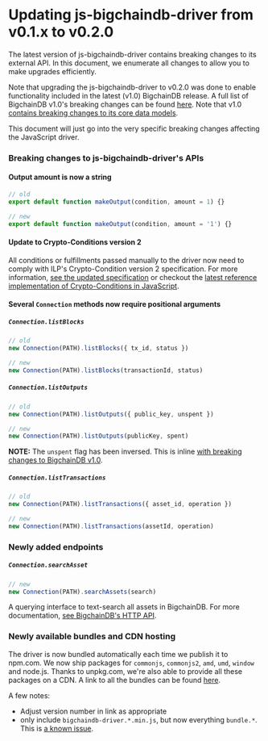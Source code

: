 # Updating js-bigchaindb-driver from v0.1.x to v0.2.0

The latest version of js-bigchaindb-driver contains breaking changes to its
external API. In this document, we enumerate all changes to allow you to make
upgrades efficiently.

Note that upgrading the js-bigchaindb-driver to v0.2.0 was done to enable
functionality included in the latest (v1.0) BigchainDB release.  A full list of
BigchainDB v1.0's breaking changes can be found
[here](https://github.com/bigchaindb/bigchaindb/blob/17913dca682ff105540c0ea73365f1763efc2083/docs/upgrade-guides/v0.10--%3Ev1.0.md).
Note that v1.0 [contains breaking changes to its core data
models](https://github.com/bigchaindb/bigchaindb/blob/17913dca682ff105540c0ea73365f1763efc2083/docs/upgrade-guides/v0.10--%3Ev1.0.md#breaking-changes-to-the-data-model).

This document will just go into the very specific breaking changes affecting
the JavaScript driver.


### Breaking changes to js-bigchaindb-driver's APIs

#### Output amount is now a string

```js
// old
export default function makeOutput(condition, amount = 1) {}

// new
export default function makeOutput(condition, amount = '1') {}
```


#### Update to Crypto-Conditions version 2

All conditions or fulfillments passed manually to the driver now need to comply
with ILP's Crypto-Condition version 2 specification.  For more information,
[see the updated
specification](https://tools.ietf.org/html/draft-thomas-crypto-conditions-02)
or checkout the [latest reference implementation of Crypto-Conditions in
JavaScript](https://github.com/interledgerjs/five-bells-condition).


#### Several `Connection` methods now require positional arguments

##### `Connection.listBlocks`

```js
// old
new Connection(PATH).listBlocks({ tx_id, status })

// new
new Connection(PATH).listBlocks(transactionId, status)
```


##### `Connection.listOutputs`

```js
// old
new Connection(PATH).listOutputs({ public_key, unspent })

// new
new Connection(PATH).listOutputs(publicKey, spent)
```

**NOTE:** The `unspent` flag has been inversed. This is inline [with breaking
changes to BigchainDB
v1.0](https://github.com/bigchaindb/bigchaindb/blob/17913dca682ff105540c0ea73365f1763efc2083/docs/upgrade-guides/v0.10--%3Ev1.0.md#get-apiv1outputs).


##### `Connection.listTransactions`

```js
// old
new Connection(PATH).listTransactions({ asset_id, operation })

// new
new Connection(PATH).listTransactions(assetId, operation)
```


### Newly added endpoints

##### `Connection.searchAsset`

```js
// new
new Connection(PATH).searchAssets(search)
```

A querying interface to text-search all assets in BigchainDB. For more
documentation, [see BigchainDB's HTTP
API](https://docs.bigchaindb.com/projects/server/en/latest/http-client-server-api.html#assets).


### Newly available bundles and CDN hosting

The driver is now bundled automatically each time we publish it to npm.com.  We
now ship packages for `commonjs`, `commonjs2`, `amd`, `umd`, `window` and
node.js. Thanks to unpkg.com, we're also able to provide all these packages on
a CDN. A link to all the bundles can be found
[here](https://unpkg.com/bigchaindb-driver@0.2.0/dist/browser/).


A few notes:

- Adjust version number in link as appropriate
- only include `bigchaindb-driver.*.min.js`, but now everything `bundle.*`.
  This is [a known
  issue](https://github.com/bigchaindb/js-bigchaindb-driver/issues/66).
